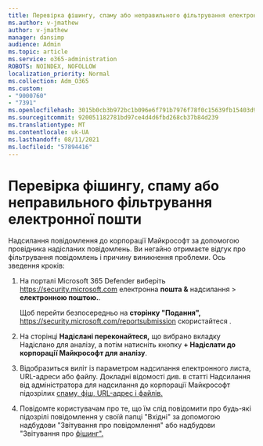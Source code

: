 ```yaml
---
title: Перевірка фішингу, спаму або неправильного фільтрування електронної пошти
ms.author: v-jmathew
author: v-jmathew
manager: dansimp
audience: Admin
ms.topic: article
ms.service: o365-administration
ROBOTS: NOINDEX, NOFOLLOW
localization_priority: Normal
ms.collection: Adm_O365
ms.custom:
- "9000760"
- "7391"
ms.openlocfilehash: 3015b0cb3b972bc1b096e6f791b7976f78f0c15639fb15403d9b0c134a09e1cf
ms.sourcegitcommit: 920051182781bd97ce4d4d6fbd268cb37b84d239
ms.translationtype: MT
ms.contentlocale: uk-UA
ms.lasthandoff: 08/11/2021
ms.locfileid: "57894416"
---
```

# <a name="investigate-phishing-spam-or-incorrectly-filtered-email"></a>Перевірка фішингу, спаму або неправильного фільтрування електронної пошти

Надсилання повідомлення до корпорації Майкрософт за допомогою провідника надісланих повідомлень. Ви негайно отримаєте відгук про фільтрування повідомлень і причину виникнення проблеми. Ось зведення кроків:

1. На порталі Microsoft 365 Defender виберіть <https://security.microsoft.com> електронна **пошта &** надсилання \> **електронною поштою.**.

   Щоб перейти безпосередньо на **сторінку "Подання",** <https://security.microsoft.com/reportsubmission> скористайтеся .

2. На сторінці **Надіслані переконайтеся,**  що вибрано вкладку Надіслано для аналізу, а потім натисніть кнопку **+ Надіслати до корпорації Майкрософт для аналізу**.

3. Відобразиться виліт із параметром надсилання електронного листа, URL-адреси або файлу. Докладні відомості див. в статті Надсилання від адміністратора для надсилання до корпорації Майкрософт підозрілих [спаму, фіш, URL-адрес і файлів.](https://docs.microsoft.com/microsoft-365/security/office-365-security/admin-submission)

4. Повідомте користувачам про те, що їм слід повідомити про будь-які підозрілі повідомлення у своїй папці "Вхідні" за допомогою надбудови "Звітування про повідомлення" або надбудови "Звітування про [фішинг".](https://docs.microsoft.com/microsoft-365/security/office-365-security/enable-the-report-message-add-in)
